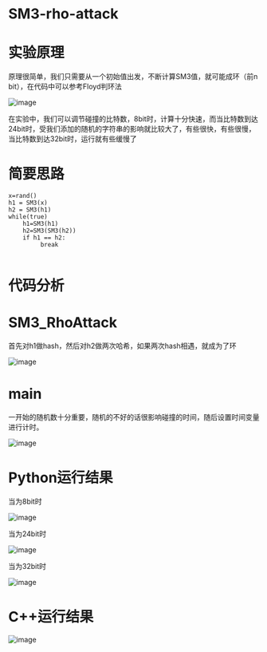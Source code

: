 # SM3-rho-attack
# 实验原理
原理很简单，我们只需要从一个初始值出发，不断计算SM3值，就可能成环（前n bit），在代码中可以参考Floyd判环法


![image](https://user-images.githubusercontent.com/75195549/180798636-473eb919-4214-4648-b23f-630955c4fc2f.png)




在实验中，我们可以调节碰撞的比特数，8bit时，计算十分快速，而当比特数到达24bit时，受我们添加的随机的字符串的影响就比较大了，有些很快，有些很慢，当比特数到达32bit时，运行就有些缓慢了

# 简要思路
```
x=rand()
h1 = SM3(x)
h2 = SM3(h1)
while(true)
    h1=SM3(h1)  
    h2=SM3(SM3(h2))
    if h1 == h2:
         break
        
```      
# 代码分析
# SM3_RhoAttack
首先对h1做hash，然后对h2做两次哈希，如果两次hash相遇，就成为了环


![image](https://user-images.githubusercontent.com/75195549/181446080-18c42e16-df16-461c-b09a-7054c303a58e.png)


# main
一开始的随机数十分重要，随机的不好的话很影响碰撞的时间，随后设置时间变量进行计时。

        
        
![image](https://user-images.githubusercontent.com/75195549/181446458-1cbe6926-3dbc-4db5-8a38-b7a93a80ef38.png)



        
        
# Python运行结果

当为8bit时


![image](https://user-images.githubusercontent.com/75195549/179913684-1daf638a-d713-4787-99d7-1a0ead4e6456.png)


当为24bit时


![image](https://user-images.githubusercontent.com/75195549/179913755-3a8ddf84-9df3-4a85-bcc6-d042b369cab4.png)




当为32bit时



![image](https://user-images.githubusercontent.com/75195549/179913847-d0e58925-c4b9-428d-adef-28dc7f8482b2.png)




# C++运行结果

![image](https://user-images.githubusercontent.com/75195549/181447438-e421ea81-5d2c-42c3-b993-63c75ab06e80.png)


